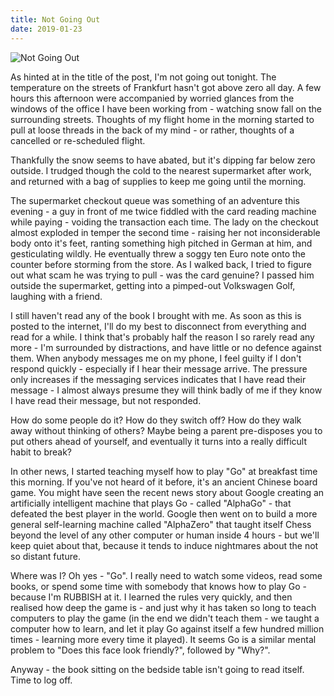 ```yaml
---
title: Not Going Out
date: 2019-01-23
---
```


![Not Going Out](https://source.unsplash.com/LuQ2ex5HY3c/1600x900)

As hinted at in the title of the post, I'm not going out tonight. The temperature on the streets of Frankfurt hasn't got above zero all day. A few hours this afternoon were accompanied by worried glances from the windows of the office I have been working from - watching snow fall on the surrounding streets. Thoughts of my flight home in the morning started to pull at loose threads in the back of my mind - or rather, thoughts of a cancelled or re-scheduled flight.

Thankfully the snow seems to have abated, but it's dipping far below zero outside. I trudged though the cold to the nearest supermarket after work, and returned with a bag of supplies to keep me going until the morning.

The supermarket checkout queue was something of an adventure this evening - a guy in front of me twice fiddled with the card reading machine while paying - voiding the transaction each time. The lady on the checkout almost exploded in temper the second time - raising her not inconsiderable body onto it's feet, ranting something high pitched in German at him, and gesticulating wildly. He eventually threw a soggy ten Euro note onto the counter before storming from the store. As I walked back, I tried to figure out what scam he was trying to pull - was the card genuine? I passed him outside the supermarket, getting into a pimped-out Volkswagen Golf, laughing with a friend.

I still haven't read any of the book I brought with me. As soon as this is posted to the internet, I'll do my best to disconnect from everything and read for a while. I think that's probably half the reason I so rarely read any more - I'm surrounded by distractions, and have little or no defence against them. When anybody messages me on my phone, I feel guilty if I don't respond quickly - especially if I hear their message arrive. The pressure only increases if the messaging services indicates that I have read their message - I almost always presume they will think badly of me if they know I have read their message, but not responded.

How do some people do it? How do they switch off? How do they walk away without thinking of others? Maybe being a parent pre-disposes you to put others ahead of yourself, and eventually it turns into a really difficult habit to break?

In other news, I started teaching myself how to play "Go" at breakfast time this morning. If you've not heard of it before, it's an ancient Chinese board game. You might have seen the recent news story about Google creating an artificially intelligent machine that plays Go - called "AlphaGo" - that defeated the best player in the world. Google then went on to build a more general self-learning machine called "AlphaZero" that taught itself Chess beyond the level of any other computer or human inside 4 hours - but we'll keep quiet about that, because it tends to induce nightmares about the not so distant future.

Where was I? Oh yes - "Go". I really need to watch some videos, read some books, or spend some time with somebody that knows how to play Go - because I'm RUBBISH at it. I learned the rules very quickly, and then realised how deep the game is - and just why it has taken so long to teach computers to play the game (in the end we didn't teach them - we taught a computer how to learn, and let it play Go against itself a few hundred million times - learning more every time it played). It seems Go is a similar mental problem to "Does this face look friendly?", followed by "Why?".

Anyway - the book sitting on the bedside table isn't going to read itself. Time to log off.